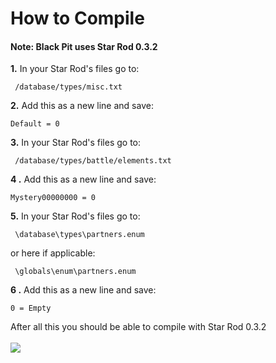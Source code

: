 # How to Compile
#### **Note:** Black Pit uses Star Rod 0.3.2

**1.** In your Star Rod's files go to:
```
 /database/types/misc.txt
```
**2.** Add this as a new line and save:
```
Default = 0
```
**3.** In your Star Rod's files go to:
```
 /database/types/battle/elements.txt
```
**4 .** Add this as a new line and save:
```
Mystery00000000 = 0
```
**5.** In your Star Rod's files go to:
```
 \database\types\partners.enum
```
or here if applicable:
```
 \globals\enum\partners.enum
```
**6 .** Add this as a new line and save:
```
0 = Empty
```
After all this you should be able to compile with Star Rod 0.3.2\
\
![](https://cdn.discordapp.com/emojis/866747027299500073.png)
